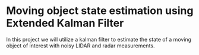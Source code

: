 # Moving object state estimation using Extended Kalman Filter

In this project we will utilize a kalman filter to estimate the state of a moving object of interest with noisy LIDAR and radar measurements.
